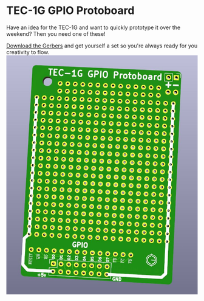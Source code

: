 # TEC-1G GPIO Protoboard

Have an idea for the TEC-1G and want to quickly prototype it over the weekend?
Then you need one of these!

[Download the Gerbers](./TEC-1G_GPIO_Protoboard_v1-0_Gerbers.zip) and get yourself a set so you're always ready for you creativity to flow.
![GPIO Protoboard Render](./TEC-1G_GPIO_Protoboard.jpg)
